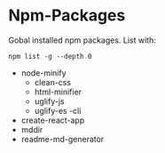 # Npm-Packages
Gobal installed npm packages.
List with:

    npm list -g --depth 0

 - node-minify
   - clean-css
   - html-minifier
   - uglify-js
   - uglify-es
   -cli
 - create-react-app
 - mddir
 - readme-md-generator
